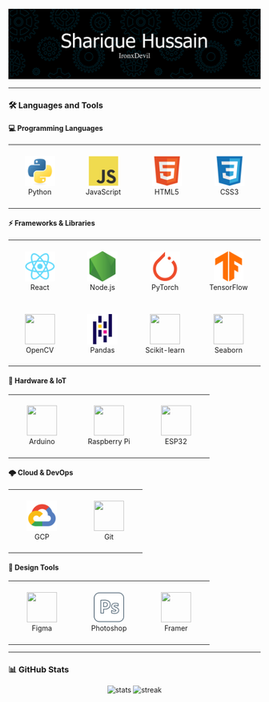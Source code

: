 ![MasterHead](assets/github-header-banner.jpg)

---

### 🛠 Languages and Tools  

<p align="left">

#### 💻 Programming Languages  
<table>
  <tr>
    <td align="center" width="120" height="120">
      <img src="https://raw.githubusercontent.com/devicons/devicon/master/icons/python/python-original.svg" width="60" height="60"/>
      <br>Python
    </td>
    <td align="center" width="120" height="120">
      <img src="https://raw.githubusercontent.com/devicons/devicon/master/icons/javascript/javascript-original.svg" width="60" height="60"/>
      <br>JavaScript
    </td>
    <td align="center" width="120" height="120">
      <img src="https://raw.githubusercontent.com/devicons/devicon/master/icons/html5/html5-original.svg" width="60" height="60"/>
      <br>HTML5
    </td>
    <td align="center" width="120" height="120">
      <img src="https://raw.githubusercontent.com/devicons/devicon/master/icons/css3/css3-original.svg" width="60" height="60"/>
      <br>CSS3
    </td>
  </tr>
</table>

#### ⚡ Frameworks & Libraries  
<table>
  <tr>
    <td align="center" width="120" height="120">
      <img src="https://raw.githubusercontent.com/devicons/devicon/master/icons/react/react-original.svg" width="60" height="60"/>
      <br>React
    </td>
    <td align="center" width="120" height="120">
      <img src="https://raw.githubusercontent.com/devicons/devicon/master/icons/nodejs/nodejs-original.svg" width="60" height="60"/>
      <br>Node.js
    </td>
    <td align="center" width="120" height="120">
      <img src="https://raw.githubusercontent.com/devicons/devicon/master/icons/pytorch/pytorch-original.svg" width="60" height="60"/>
      <br>PyTorch
    </td>
    <td align="center" width="120" height="120">
      <img src="https://raw.githubusercontent.com/devicons/devicon/master/icons/tensorflow/tensorflow-original.svg" width="60" height="60"/>
      <br>TensorFlow
    </td>
  </tr>
  <tr>
    <td align="center" width="120" height="120">
      <img src="https://www.vectorlogo.zone/logos/opencv/opencv-icon.svg" width="60" height="60"/>
      <br>OpenCV
    </td>
    <td align="center" width="120" height="120">
      <img src="https://raw.githubusercontent.com/devicons/devicon/master/icons/pandas/pandas-original.svg" width="60" height="60"/>
      <br>Pandas
    </td>
    <td align="center" width="120" height="120">
      <img src="https://upload.wikimedia.org/wikipedia/commons/0/05/Scikit_learn_logo_small.svg" width="60" height="60"/>
      <br>Scikit-learn
    </td>
    <td align="center" width="120" height="120">
      <img src="https://seaborn.pydata.org/_static/logo-wide-lightbg.svg" width="60" height="60"/>
      <br>Seaborn
    </td>
  </tr>
</table>

#### 🔧 Hardware & IoT  
<table>
  <tr>
    <td align="center" width="120" height="120">
      <img src="https://cdn.worldvectorlogo.com/logos/arduino-1.svg" width="60" height="60"/>
      <br>Arduino
    </td>
    <td align="center" width="120" height="120">
      <img src="https://cdn.worldvectorlogo.com/logos/raspberry-pi.svg" width="60" height="60"/>
      <br>Raspberry Pi
    </td>
    <td align="center" width="120" height="120">
      <img src="https://upload.wikimedia.org/wikipedia/commons/0/08/Espruino_logo.svg" width="60" height="60"/>
      <br>ESP32
    </td>
  </tr>
</table>

#### 🌩 Cloud & DevOps  
<table>
  <tr>
    <td align="center" width="120" height="120">
      <img src="https://raw.githubusercontent.com/devicons/devicon/master/icons/googlecloud/googlecloud-original.svg" width="60" height="60"/>
      <br>GCP
    </td>
    <td align="center" width="120" height="120">
      <img src="https://www.vectorlogo.zone/logos/git-scm/git-scm-icon.svg" width="60" height="60"/>
      <br>Git
    </td>
  </tr>
</table>

#### 🎨 Design Tools  
<table>
  <tr>
    <td align="center" width="120" height="120">
      <img src="https://www.vectorlogo.zone/logos/figma/figma-icon.svg" width="60" height="60"/>
      <br>Figma
    </td>
    <td align="center" width="120" height="120">
      <img src="https://raw.githubusercontent.com/devicons/devicon/master/icons/photoshop/photoshop-line.svg" width="60" height="60"/>
      <br>Photoshop
    </td>
    <td align="center" width="120" height="120">
      <img src="https://www.vectorlogo.zone/logos/framer/framer-icon.svg" width="60" height="60"/>
      <br>Framer
    </td>
  </tr>
</table>

---

### 📊 GitHub Stats  
<p align="center">
  <img src="https://github-readme-stats.vercel.app/api?username=shariquehussain&show_icons=true&theme=radical" alt="stats" height="160"/>
  <img src="https://github-readme-streak-stats.herokuapp.com/?user=shariquehussain&theme=radical" alt="streak" height="160"/>
</p>
